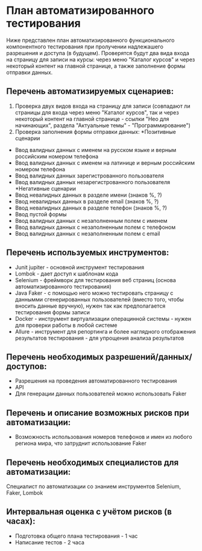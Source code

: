# План автоматизированного тестирования
Ниже представлен план автоматизированного функционального компонентного тестирования при пролучении надлежашего разрешения и доступа (в будущем). Проверятся будут два вида входа на страницу для записи на курсы: через меню "Каталог курсов" и через некоторый контент на главной странице, а также заполнение формы отправки данных.

## Перечень автоматизируемых сценариев:
1. Проверка двух видов входа на страницу для записи (совпадают ли страницы для входа через меню "Каталог курсов", так и через некоторый контент на главной странице - ссылки "Нео для начинающих", раздела "Актуальные темы" - "Программирование")
2. Проверка заполнения формы отправки данных:
*Позитивные сценарии
* Ввод валидных данных с именем на русском языке и верным российским номером телефона 
* Ввод валидных данных с именем на латинице и верным российским номером телефона
* Ввод валидных данных зарегистрованного пользователя
* Ввод валидных данных незарегистрованного пользователя
*Негативные сценарии
* Ввод невалидных данных в разделе имени (знаков %, ?)
* Ввод невалидных данных в разделе email (знаков %, ?)
* Ввод невалидных данных в разделе телефон (знаков %, ?)
* Ввод пустой формы
* Ввод валидных данных с незаполненным полем с именем
* Ввод валидных данных с незаполненным полем с телефоном
* Ввод валидных данных с незаполненным полем с email

## Перечень используемых инструментов:
* Junit jupiter - основной инструмент тестирования
* Lombok - дает доступ к шаблонам кода
* Selenium - фреймворк для тестирования веб страниц (основа автоматизированного тестирования)
* Java Faker - с помощью него можно тестировать страницу с даннымми сгенерированных пользователей (вместо того, чтобы вносить данные вручную), нужен так как предполагается тестирования формы записи
* Docker - инструмент виртуализации операцинной системы - нужен для проверки работы в любой системе
* Allure - инструмент для репортинга и более наглядного отображения результатов тестирования - для упрощения анализа результатов

## Перечень необходимых разрешений/данных/доступов:
* Разрешения на проведения автоматированного тестирования
* API
* Для генерации данных пользователей можно использовать Faker

## Перечень и описание возможных рисков при автоматизации:
* Возможность использования номеров телефонов и имен из любого региона мира, что затруднит использование Faker

## Перечень необходимых специалистов для автоматизации:
Специалист по автоматизации со знанием инструментов Selenium, Faker, Lombok 

## Интервальная оценка с учётом рисков (в часах): 
* Подготовка общего плана тестирования - 1 час
* Написание тестов - 2 часа
